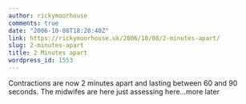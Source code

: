 ```yaml
---
author: rickymoorhouse
comments: true
date: "2006-10-08T18:20:40Z"
link: https://rickymoorhouse.uk/2006/10/08/2-minutes-apart/
slug: 2-minutes-apart
title: 2 Minutes apart
wordpress_id: 1553
---
```


Contractions are now 2 minutes apart and lasting between 60 and 90 seconds. The midwifes are here just assessing here...more later

